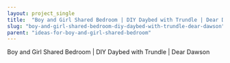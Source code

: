 ```yaml
---
layout: project_single
title:  "Boy and Girl Shared Bedroom | DIY Daybed with Trundle | Dear Dawson"
slug: "boy-and-girl-shared-bedroom-diy-daybed-with-trundle-dear-dawson"
parent: "ideas-for-boy-and-girl-shared-bedroom"
---
```

Boy and Girl Shared Bedroom | DIY Daybed with Trundle | Dear Dawson
